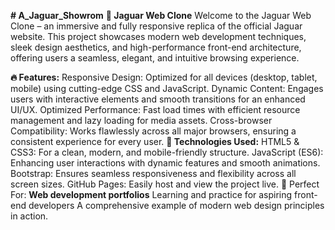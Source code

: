 **# A_Jaguar_Showrom**
**🐆 Jaguar Web Clone**
Welcome to the Jaguar Web Clone – an immersive and fully responsive replica of the official Jaguar website. This project showcases modern web development techniques, sleek design aesthetics, and high-performance front-end architecture, offering users a seamless, elegant, and intuitive browsing experience.

**🔥 Features:**
Responsive Design: Optimized for all devices (desktop, tablet, mobile) using cutting-edge CSS and JavaScript.
Dynamic Content: Engages users with interactive elements and smooth transitions for an enhanced UI/UX.
Optimized Performance: Fast load times with efficient resource management and lazy loading for media assets.
Cross-browser Compatibility: Works flawlessly across all major browsers, ensuring a consistent experience for every user.
**🚀 Technologies Used:**
HTML5 & CSS3: For a clean, modern, and mobile-friendly structure.
JavaScript (ES6): Enhancing user interactions with dynamic features and smooth animations.
Bootstrap: Ensures seamless responsiveness and flexibility across all screen sizes.
GitHub Pages: Easily host and view the project live.
💼 Perfect For:
**Web development portfolios**
Learning and practice for aspiring front-end developers
A comprehensive example of modern web design principles in action.
